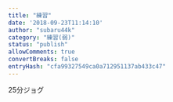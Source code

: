 ```yaml
---
title: "練習"
date: '2018-09-23T11:14:10'
author: "subaru44k"
category: "練習(弱)"
status: "publish"
allowComments: true
convertBreaks: false
entryHash: "cfa99327549ca0a712951137ab433c47"
---
```

25分ジョグ
